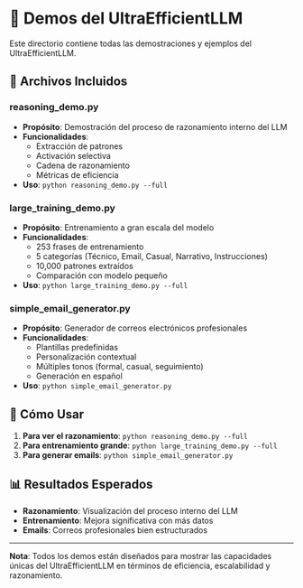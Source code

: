 # 🚀 Demos del UltraEfficientLLM

Este directorio contiene todas las demostraciones y ejemplos del UltraEfficientLLM.

## 📁 Archivos Incluidos

### **reasoning_demo.py**
- **Propósito**: Demostración del proceso de razonamiento interno del LLM
- **Funcionalidades**:
  - Extracción de patrones
  - Activación selectiva
  - Cadena de razonamiento
  - Métricas de eficiencia
- **Uso**: `python reasoning_demo.py --full`

### **large_training_demo.py**
- **Propósito**: Entrenamiento a gran escala del modelo
- **Funcionalidades**:
  - 253 frases de entrenamiento
  - 5 categorías (Técnico, Email, Casual, Narrativo, Instrucciones)
  - 10,000 patrones extraídos
  - Comparación con modelo pequeño
- **Uso**: `python large_training_demo.py --full`

### **simple_email_generator.py**
- **Propósito**: Generador de correos electrónicos profesionales
- **Funcionalidades**:
  - Plantillas predefinidas
  - Personalización contextual
  - Múltiples tonos (formal, casual, seguimiento)
  - Generación en español
- **Uso**: `python simple_email_generator.py`

## 🎯 Cómo Usar

1. **Para ver el razonamiento**: `python reasoning_demo.py --full`
2. **Para entrenamiento grande**: `python large_training_demo.py --full`
3. **Para generar emails**: `python simple_email_generator.py`

## 📊 Resultados Esperados

- **Razonamiento**: Visualización del proceso interno del LLM
- **Entrenamiento**: Mejora significativa con más datos
- **Emails**: Correos profesionales bien estructurados

---

**Nota**: Todos los demos están diseñados para mostrar las capacidades únicas del UltraEfficientLLM en términos de eficiencia, escalabilidad y razonamiento. 